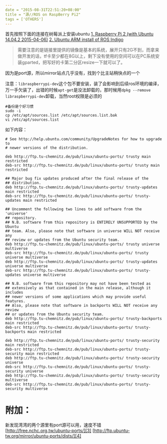 ```yaml
---
date = "2015-08-31T22:51:20+08:00"
title = "源//ROS on RaspBerry Pi2"
tags = ['OTHERS']
---
```

首先按照下面的连接在树莓派上安装ubuntu
[1. Raspberry Pi 2 (with Ubuntu 14.04.2 2015-04-06)][1]
[2. Ubuntu ARM install of ROS Indigo][2]
> 需要注意的是链接里提供的镜像是基本的系统，展开只有2G不到，而拿来做开发的话，tf卡至少都在8G以上，剩下没有使用的空间可以在PC系统安装gparted，把写好的卡第二分区resize一下就可以了。

因为是port源，所以mirror站点几乎没有，找到个比主站稍快点的一个

注意：`libraspberrypi-dev`这个包不要安装，装了会影响到后续ros环境的编译，万一手欠装了，出错的时候`apt-get`是没法卸载的，那时候用`dpkg --remove libraspberrypi-dev`卸载，当然root权限是必须的

<!--more-->


```
#备份是个好习惯
sudo -i
cp /etc/apt/sources.list /etc/apt/sources.list.bak
vi /etc/apt/sources.list
```
如下内容：
```
# See http://help.ubuntu.com/community/UpgradeNotes for how to upgrade to
# newer versions of the distribution.

deb http://ftp.tu-chemnitz.de/pub/linux/ubuntu-ports/ trusty main restricted
deb-src http://ftp.tu-chemnitz.de/pub/linux/ubuntu-ports/ trusty main restricted

## Major bug fix updates produced after the final release of the
## distribution.
deb http://ftp.tu-chemnitz.de/pub/linux/ubuntu-ports/ trusty-updates main restricted
deb-src http://ftp.tu-chemnitz.de/pub/linux/ubuntu-ports/ trusty-updates main restricted

## Uncomment the following two lines to add software from the 'universe'
## repository.
## N.B. software from this repository is ENTIRELY UNSUPPORTED by the Ubuntu
## team. Also, please note that software in universe WILL NOT receive any
## review or updates from the Ubuntu security team.
deb http://ftp.tu-chemnitz.de/pub/linux/ubuntu-ports/ trusty universe multiverse
deb-src http://ftp.tu-chemnitz.de/pub/linux/ubuntu-ports/ trusty universe multiverse
deb http://ftp.tu-chemnitz.de/pub/linux/ubuntu-ports/ trusty-updates universe multiverse
deb-src http://ftp.tu-chemnitz.de/pub/linux/ubuntu-ports/ trusty-updates universe multiverse

## N.B. software from this repository may not have been tested as
## extensively as that contained in the main release, although it includes
## newer versions of some applications which may provide useful features.
## Also, please note that software in backports WILL NOT receive any review
## or updates from the Ubuntu security team.
deb http://ftp.tu-chemnitz.de/pub/linux/ubuntu-ports/ trusty-backports main restricted
deb-src http://ftp.tu-chemnitz.de/pub/linux/ubuntu-ports/ trusty-backports main restricted

deb http://ftp.tu-chemnitz.de/pub/linux/ubuntu-ports/ trusty-security main restricted
deb-src http://ftp.tu-chemnitz.de/pub/linux/ubuntu-ports/ trusty-security main restricted
deb http://ftp.tu-chemnitz.de/pub/linux/ubuntu-ports/ trusty-security universe
deb-src http://ftp.tu-chemnitz.de/pub/linux/ubuntu-ports/ trusty-security universe
deb http://ftp.tu-chemnitz.de/pub/linux/ubuntu-ports/ trusty-security multiverse
deb-src http://ftp.tu-chemnitz.de/pub/linux/ubuntu-ports/ trusty-security multiverse
```
附加：
======
新发现湾湾的两个源里有port源可以用，速度不错
[http://free.nchc.org.tw/ubuntu-ports/][3]
[http://ftp.ubuntu-tw.org/mirror/ubuntu-ports/dists/][4]

[1]: https://wiki.ubuntu.com/ARM/RaspberryPi
[2]: http://wiki.ros.org/indigo/Installation/UbuntuARM
[3]: http://free.nchc.org.tw/ubuntu-ports/
[4]: http://ftp.ubuntu-tw.org/mirror/ubuntu-ports/dists/
